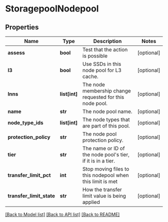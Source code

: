 # StoragepoolNodepool

## Properties
Name | Type | Description | Notes
------------ | ------------- | ------------- | -------------
**assess** | **bool** | Test that the action is possible | [optional] 
**l3** | **bool** | Use SSDs in this node pool for L3 cache. | [optional] 
**lnns** | **list[int]** | The node membership change requested for this node pool. | [optional] 
**name** | **str** | The node pool name. | [optional] 
**node_type_ids** | **list[int]** | The node types that are part of this pool. | [optional] 
**protection_policy** | **str** | The node pool protection policy. | [optional] 
**tier** | **str** | The name or ID of the node pool&#39;s tier, if it is in a tier. | [optional] 
**transfer_limit_pct** | **int** | Stop moving files to this nodepool when this limit is met | [optional] 
**transfer_limit_state** | **str** | How the transfer limit value is being applied | [optional] 

[[Back to Model list]](../README.md#documentation-for-models) [[Back to API list]](../README.md#documentation-for-api-endpoints) [[Back to README]](../README.md)


